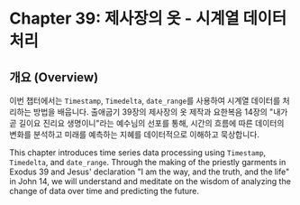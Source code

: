 # Chapter 39: 제사장의 옷 - 시계열 데이터 처리

## 개요 (Overview)
이번 챕터에서는 `Timestamp`, `Timedelta`, `date_range`를 사용하여 시계열 데이터를 처리하는 방법을 배웁니다. 출애굽기 39장의 제사장의 옷 제작과 요한복음 14장의 "내가 곧 길이요 진리요 생명이니"라는 예수님의 선포를 통해, 시간의 흐름에 따른 데이터의 변화를 분석하고 미래를 예측하는 지혜를 데이터적으로 이해하고 묵상합니다.

This chapter introduces time series data processing using `Timestamp`, `Timedelta`, and `date_range`. Through the making of the priestly garments in Exodus 39 and Jesus' declaration "I am the way, and the truth, and the life" in John 14, we will understand and meditate on the wisdom of analyzing the change of data over time and predicting the future.
